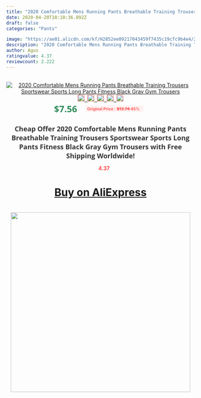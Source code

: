 ```yaml
---
title: "2020 Comfortable Mens Running Pants Breathable Training Trousers Sportswear Sports Long Pants Fitness Black Gray Gym Trousers"
date: 2020-04-20T10:10:36.892Z
draft: false
categories: "Pants"

image: "https://ae01.alicdn.com/kf/H2852ee09217043459f7435c19cfc9b4e4/2020-Comfortable-Mens-Running-Pants-Breathable-Training-Trousers-Sportswear-Sports-Long-Pants-Fitness-Black-Gray-Gym.jpg"
description: "2020 Comfortable Mens Running Pants Breathable Training Trousers Sportswear Sports Long Pants Fitness Black Gray Gym Trousers"
author: Agus
ratingvalue: 4.37
reviewcount: 2.222
---
```

<br>
<div style="text-align: center;">
<a href="https://s.click.aliexpress.com/e/_A65ZuZ" target="_blank" rel="nofollow noopener noreferrer"><img alt="2020 Comfortable Mens Running Pants Breathable Training Trousers Sportswear Sports Long Pants Fitness Black Gray Gym Trousers" class="magnifier-image" src="https://ae01.alicdn.com/kf/H2852ee09217043459f7435c19cfc9b4e4/2020-Comfortable-Mens-Running-Pants-Breathable-Training-Trousers-Sportswear-Sports-Long-Pants-Fitness-Black-Gray-Gym.jpg_640x640.jpg">
<br>
<img style="border:1px solid salmon" src="https://ae01.alicdn.com/kf/H2852ee09217043459f7435c19cfc9b4e4/2020-Comfortable-Mens-Running-Pants-Breathable-Training-Trousers-Sportswear-Sports-Long-Pants-Fitness-Black-Gray-Gym.jpg_120x120.jpg">&nbsp;&nbsp;<img style="border:1px solid salmon" src="https://ae01.alicdn.com/kf/Hd3edc203883841edb881361b0c7c14a5H/2020-Comfortable-Mens-Running-Pants-Breathable-Training-Trousers-Sportswear-Sports-Long-Pants-Fitness-Black-Gray-Gym.jpg_120x120.jpg">&nbsp;&nbsp;<img style="border:1px solid salmon" src="https://ae01.alicdn.com/kf/H3940510d1f304e1d9c5c949c023b6768D/2020-Comfortable-Mens-Running-Pants-Breathable-Training-Trousers-Sportswear-Sports-Long-Pants-Fitness-Black-Gray-Gym.jpg_120x120.jpg">&nbsp;&nbsp;<img style="border:1px solid salmon" src="https://ae01.alicdn.com/kf/Hb13ab221b3ed4776b73a493cad366c25P/2020-Comfortable-Mens-Running-Pants-Breathable-Training-Trousers-Sportswear-Sports-Long-Pants-Fitness-Black-Gray-Gym.jpg_120x120.jpg">&nbsp;&nbsp;<img style="border:1px solid salmon" src="https://ae01.alicdn.com/kf/H4958bc012877413291edf9582eb958d5x/2020-Comfortable-Mens-Running-Pants-Breathable-Training-Trousers-Sportswear-Sports-Long-Pants-Fitness-Black-Gray-Gym.jpg_120x120.jpg"></a></div><br0>
<div style="text-align: center;"><span style="background-color: white; border: 0px; box-sizing: border-box; color: seagreen; display: inline-block; font-family: &quot;open sans&quot; , &quot;arial&quot; , &quot;helvetica&quot; , sans-serif , &quot;heiti&quot;; font-size: 24px; font-stretch: inherit; font-weight: 700; line-height: inherit; margin: 0px 10px 0px 0px; padding: 0px; vertical-align: middle;">$7.56 </span>
<span style="background: rgb(255 , 241 , 241); border-radius: 3px; border: 0px; box-sizing: border-box; color: #ff4747; display: inline-block; font-family: inherit; font-size: 12px; font-stretch: inherit; font-style: inherit; font-variant: inherit; font-weight: 600; line-height: inherit; margin: 0px; padding: 2px 5px; transform: scale(0.9); vertical-align: middle;">Original Price : <b style="text-decoration: line-through;">$13.74 </b> 45%&nbsp;&nbsp;</span></div>
<h1 style="color: #333333; display: inline-block; font-family: &quot;open sans&quot; , &quot;arial&quot; , &quot;helvetica&quot; , sans-serif , &quot;heiti&quot;; font-size: 18px; font-stretch: inherit; font-weight: 700; text-align: center;">Cheap Offer 2020 Comfortable Mens Running Pants Breathable Training Trousers Sportswear Sports Long Pants Fitness Black Gray Gym Trousers with Free Shipping Worldwide!</h1>
<div style="color: #ff4747; text-align: center;">
<img src="https://4.bp.blogspot.com/-M0ZcTcb-5uY/XleCXlxnR4I/AAAAAAAAAEc/OrjgMkXV1oMQFaCRZj5HQwOCBcu3w1FegCPcBGAYYCw/s1600/star.png" style="height: 15px;">&nbsp;<b>4.37</b></div>
<div class="button_cont" align="center"><a class="buynow_a" href="https://s.click.aliexpress.com/e/_A65ZuZ" target="_blank" rel="nofollow noopener noreferrer"><H1>Buy on AliExpress</H1></a></div><br>
<div class="separator" style="clear: both; text-align: center;">
<img src="https://lh3.googleusercontent.com/-pTy5HemUv9M/XlePHvY0dAI/AAAAAAAAAE4/0nX5iRUoIWY8eMW9Dpxeirr157OZliDIgCLcBGAsYHQ/s1600/badge.gif" width="480">
</div>

